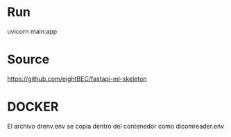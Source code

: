 
# Run

uvicorn main:app

# Source

https://github.com/eightBEC/fastapi-ml-skeleton

# DOCKER

El archivo drenv.env se copia dentro del contenedor como dicomreader.env